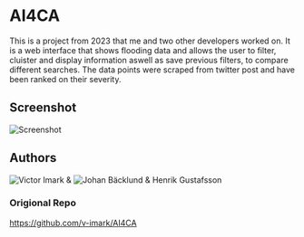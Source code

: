 # AI4CA
This is a project from 2023 that me and two other developers worked on. 
It is a web interface that shows flooding data and allows the user to filter, cluister and display information aswell as save previous filters, to compare different searches. 
The data points were scraped from twitter post and have been ranked on their severity. 

## Screenshot
![Screenshot](screenshot_1.png)

## Authors
![Victor Imark](https://github.com/v-imark) & ![Johan Bäcklund](https://github.com/Beckelund) & Henrik Gustafsson

### Origional Repo
https://github.com/v-imark/AI4CA